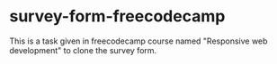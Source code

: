 # survey-form-freecodecamp
This is a task given in freecodecamp course named "Responsive web development" to clone the survey form.
